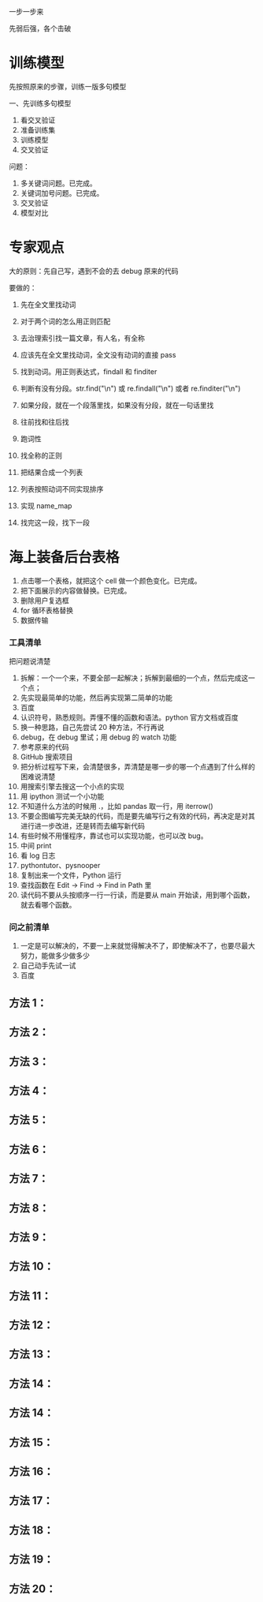 

一步一步来  

先弱后强，各个击破    


# 训练模型  



先按照原来的步骤，训练一版多句模型  






一、先训练多句模型  
1. 看交叉验证  
2. 准备训练集  
3. 训练模型  
4. 交叉验证  









问题：  
1. 多关键词问题。已完成。  
2. 关键词加号问题。已完成。  
3. 交叉验证  
4. 模型对比  































# 专家观点  

大的原则：先自己写，遇到不会的去  debug 原来的代码  




要做的：  
1. 先在全文里找动词  
2. 对于两个词的怎么用正则匹配  







1. 去治理索引找一篇文章，有人名，有全称  
2. 应该先在全文里找动词，全文没有动词的直接 pass  
3. 找到动词。用正则表达式，findall 和 finditer  
4. 判断有没有分段。str.find("\n") 或 re.findall("\n") 或者 re.finditer("\n")  
5. 如果分段，就在一个段落里找，如果没有分段，就在一句话里找  
6. 往前找和往后找  
7. 跑词性  
8. 找全称的正则  
9. 把结果合成一个列表  
10. 列表按照动词不同实现排序  
11. 实现 name_map  
12. 找完这一段，找下一段  








































# 海上装备后台表格  

1. 点击哪一个表格，就把这个 cell 做一个颜色变化。已完成。    
2. 把下面展示的内容做替换。已完成。  
3. 删除用户复选框   
4. for 循环表格替换  
5. 数据传输  






































### 工具清单  

把问题说清楚  

1. 拆解：一个一个来，不要全部一起解决；拆解到最细的一个点，然后完成这一个点；  
2. 先实现最简单的功能，然后再实现第二简单的功能  
3. 百度
4. 认识符号，熟悉规则。弄懂不懂的函数和语法。python 官方文档或百度
5. 换一种思路，自己先尝试 20 种方法，不行再说   
6. debug，在 debug 里试；用 debug 的 watch 功能  
7. 参考原来的代码  
8. GitHub 搜索项目  
9. 把分析过程写下来，会清楚很多，弄清楚是哪一步的哪一个点遇到了什么样的困难说清楚  
10. 用搜索引擎去搜这一个小点的实现  
11. 用 ipython 测试一个小功能  
12. 不知道什么方法的时候用 .，比如 pandas 取一行，用 iterrow()  
13. 不要企图编写完美无缺的代码，而是要先编写行之有效的代码，再决定是对其进行进一步改进，还是转而去编写新代码  
14. 有些时候不用懂程序，靠试也可以实现功能，也可以改 bug。  
15. 中间 print  
16. 看 log 日志  
17. pythontutor、pysnooper  
18. 复制出来一个文件，Python 运行
19. 查找函数在 Edit -> Find -> Find in Path 里
20. 读代码不要从头按顺序一行一行读，而是要从 main 开始读，用到哪个函数，就去看哪个函数。



### 问之前清单  

1. 一定是可以解决的，不要一上来就觉得解决不了，即使解决不了，也要尽最大努力，能做多少做多少
2. 自己动手先试一试  
3. 百度  



## 方法 1：  



## 方法 2：  



## 方法 3：  



## 方法 4：  



## 方法 5：  



## 方法 6：  



## 方法 7：  




## 方法 8：  




## 方法 9：  



## 方法 10：  




## 方法 11：  




## 方法 12：  




## 方法 13：  



## 方法 14：  




## 方法 14：  




## 方法 15：  




## 方法 16：  




## 方法 17：  




## 方法 18：  




## 方法 19：  




## 方法 20：  






















